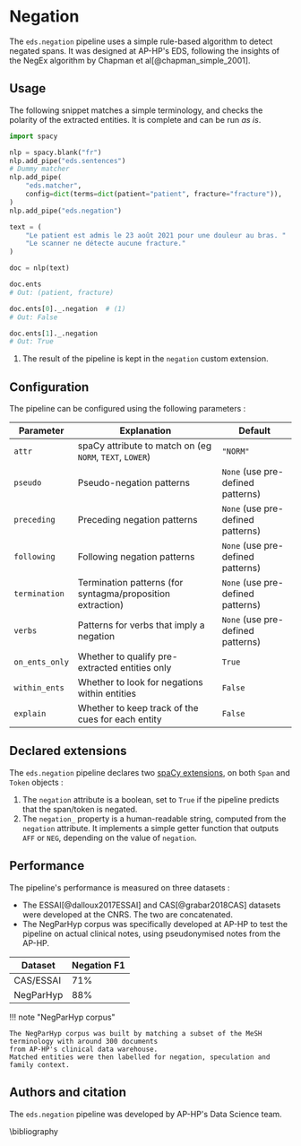 # Negation

The `eds.negation` pipeline uses a simple rule-based algorithm to detect negated spans. It was designed at AP-HP's EDS, following the insights of the NegEx algorithm by Chapman et al[@chapman_simple_2001].

## Usage

The following snippet matches a simple terminology, and checks the polarity of the extracted entities. It is complete and can be run _as is_.

```python
import spacy

nlp = spacy.blank("fr")
nlp.add_pipe("eds.sentences")
# Dummy matcher
nlp.add_pipe(
    "eds.matcher",
    config=dict(terms=dict(patient="patient", fracture="fracture")),
)
nlp.add_pipe("eds.negation")

text = (
    "Le patient est admis le 23 août 2021 pour une douleur au bras. "
    "Le scanner ne détecte aucune fracture."
)

doc = nlp(text)

doc.ents
# Out: (patient, fracture)

doc.ents[0]._.negation  # (1)
# Out: False

doc.ents[1]._.negation
# Out: True
```

1. The result of the pipeline is kept in the `negation` custom extension.

## Configuration

The pipeline can be configured using the following parameters :

| Parameter      | Explanation                                                | Default                           |
| -------------- | ---------------------------------------------------------- | --------------------------------- |
| `attr`         | spaCy attribute to match on (eg `NORM`, `TEXT`, `LOWER`)   | `"NORM"`                          |
| `pseudo`       | Pseudo-negation patterns                                   | `None` (use pre-defined patterns) |
| `preceding`    | Preceding negation patterns                                | `None` (use pre-defined patterns) |
| `following`    | Following negation patterns                                | `None` (use pre-defined patterns) |
| `termination`  | Termination patterns (for syntagma/proposition extraction) | `None` (use pre-defined patterns) |
| `verbs`        | Patterns for verbs that imply a negation                   | `None` (use pre-defined patterns) |
| `on_ents_only` | Whether to qualify pre-extracted entities only             | `True`                            |
| `within_ents`  | Whether to look for negations within entities              | `False`                           |
| `explain`      | Whether to keep track of the cues for each entity          | `False`                           |

## Declared extensions

The `eds.negation` pipeline declares two [spaCy extensions](https://spacy.io/usage/processing-pipelines#custom-components-attributes), on both `Span` and `Token` objects :

1. The `negation` attribute is a boolean, set to `True` if the pipeline predicts that the span/token is negated.
2. The `negation_` property is a human-readable string, computed from the `negation` attribute. It implements a simple getter function that outputs `AFF` or `NEG`, depending on the value of `negation`.

## Performance

The pipeline's performance is measured on three datasets :

- The ESSAI[@dalloux2017ESSAI] and CAS[@grabar2018CAS] datasets were developed at the CNRS. The two are concatenated.
- The NegParHyp corpus was specifically developed at AP-HP to test the pipeline on actual clinical notes, using pseudonymised notes from the AP-HP.

| Dataset   | Negation F1 |
| --------- | ----------- |
| CAS/ESSAI | 71%         |
| NegParHyp | 88%         |

!!! note "NegParHyp corpus"

    The NegParHyp corpus was built by matching a subset of the MeSH terminology with around 300 documents
    from AP-HP's clinical data warehouse.
    Matched entities were then labelled for negation, speculation and family context.

## Authors and citation

The `eds.negation` pipeline was developed by AP-HP's Data Science team.

\bibliography
